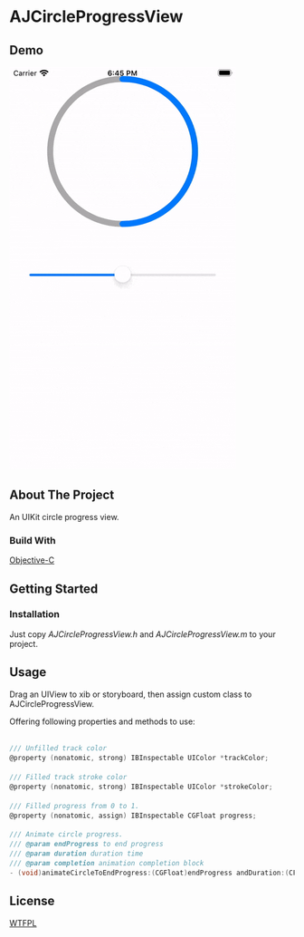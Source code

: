 # AJCircleProgressView

## Demo

![Demo](./Demo/ajCircleProgressViewDemo.gif)

## About The Project

An UIKit circle progress view.

### Build With

[Objective-C](https://developer.apple.com/library/archive/documentation/Cocoa/Conceptual/ObjectiveC/Introduction/introObjectiveC.html)

## Getting Started

### Installation

Just copy *AJCircleProgressView.h* and *AJCircleProgressView.m* to your project.

## Usage

Drag an UIView to xib or storyboard, then assign custom class to AJCircleProgressView.

Offering following properties and methods to use:

```objectivec

/// Unfilled track color
@property (nonatomic, strong) IBInspectable UIColor *trackColor;

/// Filled track stroke color
@property (nonatomic, strong) IBInspectable UIColor *strokeColor;

/// Filled progress from 0 to 1.
@property (nonatomic, assign) IBInspectable CGFloat progress;

/// Animate circle progress.
/// @param endProgress to end progress
/// @param duration duration time
/// @param completion animation completion block
- (void)animateCircleToEndProgress:(CGFloat)endProgress andDuration:(CFTimeInterval)duration withCompletion:(void(^)(void))completion;

```

## License

[WTFPL](http://www.wtfp)

